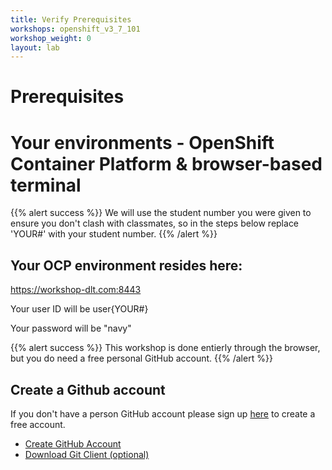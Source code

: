 ```yaml
---
title: Verify Prerequisites
workshops: openshift_v3_7_101
workshop_weight: 0
layout: lab
---
```



# Prerequisites

# Your environments - OpenShift Container Platform & browser-based terminal

{{% alert success %}}
We will use the student number you were given to ensure you don't clash with classmates, so in the steps below replace 'YOUR#' with your student number.
{{% /alert %}}

## Your OCP environment resides here:

https://workshop-dlt.com:8443

Your user ID will be user{YOUR#} 

Your password will be "navy"

{{% alert success %}}
This workshop is done entierly through the browser, but you do need a free personal GitHub account. 
{{% /alert %}}

## Create a Github account
If you don't have a person GitHub account please sign up [here][6] to create a free account.

* [Create GitHub Account][6]
* [Download Git Client (optional)][8]


[1]: https://docs.openshift.com/enterprise/latest/cli_reference/get_started_cli.html
[2]: https://github.com/openshift/origin/releases
[3]: http://brew.sh/
[4]: http://git-scm.com/downloads
[6]: https://github.com/join?source=header-home
[8]: https://git-scm.com/downloads
